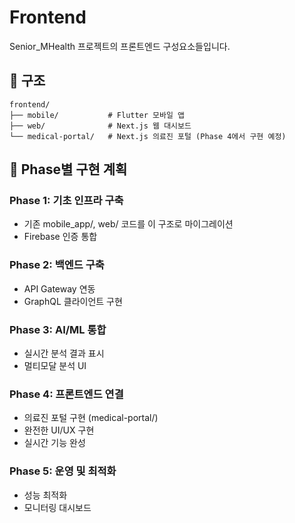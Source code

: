 # Frontend

Senior_MHealth 프로젝트의 프론트엔드 구성요소들입니다.

## 📁 구조

```
frontend/
├── mobile/           # Flutter 모바일 앱
├── web/              # Next.js 웹 대시보드  
└── medical-portal/   # Next.js 의료진 포털 (Phase 4에서 구현 예정)
```

## 🚀 Phase별 구현 계획

### Phase 1: 기초 인프라 구축
- 기존 mobile_app/, web/ 코드를 이 구조로 마이그레이션
- Firebase 인증 통합

### Phase 2: 백엔드 구축  
- API Gateway 연동
- GraphQL 클라이언트 구현

### Phase 3: AI/ML 통합
- 실시간 분석 결과 표시
- 멀티모달 분석 UI

### Phase 4: 프론트엔드 연결
- 의료진 포털 구현 (medical-portal/)
- 완전한 UI/UX 구현
- 실시간 기능 완성

### Phase 5: 운영 및 최적화
- 성능 최적화
- 모니터링 대시보드
